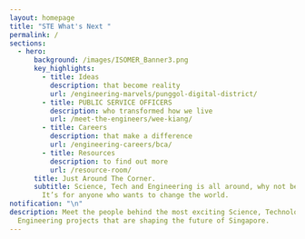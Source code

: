 ```yaml
---
layout: homepage
title: "STE What's Next "
permalink: /
sections:
  - hero:
      background: /images/ISOMER_Banner3.png
      key_highlights:
        - title: Ideas
          description: that become reality
          url: /engineering-marvels/punggol-digital-district/
        - title: PUBLIC SERVICE OFFICERS
          description: who transformed how we live
          url: /meet-the-engineers/wee-kiang/
        - title: Careers
          description: that make a difference
          url: /engineering-careers/bca/
        - title: Resources
          description: to find out more
          url: /resource-room/
      title: Just Around The Corner.
      subtitle: Science, Tech and Engineering is all around, why not be a part of it?
        It’s for anyone who wants to change the world.
notification: "\n"
description: Meet the people behind the most exciting Science, Technology and
  Engineering projects that are shaping the future of Singapore.
---
```

